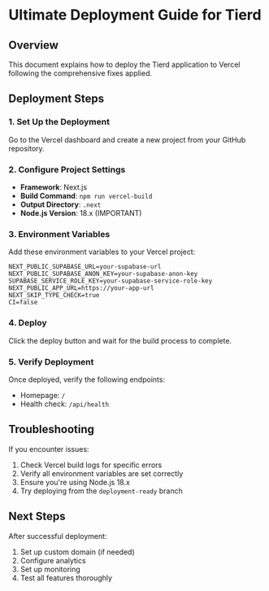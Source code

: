# Ultimate Deployment Guide for Tierd

## Overview
This document explains how to deploy the Tierd application to Vercel following the comprehensive fixes applied.

## Deployment Steps

### 1. Set Up the Deployment

Go to the Vercel dashboard and create a new project from your GitHub repository.

### 2. Configure Project Settings

- **Framework**: Next.js
- **Build Command**: `npm run vercel-build`
- **Output Directory**: `.next`
- **Node.js Version**: 18.x (IMPORTANT)

### 3. Environment Variables

Add these environment variables to your Vercel project:

```
NEXT_PUBLIC_SUPABASE_URL=your-supabase-url
NEXT_PUBLIC_SUPABASE_ANON_KEY=your-supabase-anon-key
SUPABASE_SERVICE_ROLE_KEY=your-supabase-service-role-key
NEXT_PUBLIC_APP_URL=https://your-app-url
NEXT_SKIP_TYPE_CHECK=true
CI=false
```

### 4. Deploy

Click the deploy button and wait for the build process to complete.

### 5. Verify Deployment

Once deployed, verify the following endpoints:

- Homepage: `/`
- Health check: `/api/health`

## Troubleshooting

If you encounter issues:

1. Check Vercel build logs for specific errors
2. Verify all environment variables are set correctly
3. Ensure you're using Node.js 18.x
4. Try deploying from the `deployment-ready` branch

## Next Steps

After successful deployment:

1. Set up custom domain (if needed)
2. Configure analytics
3. Set up monitoring
4. Test all features thoroughly
